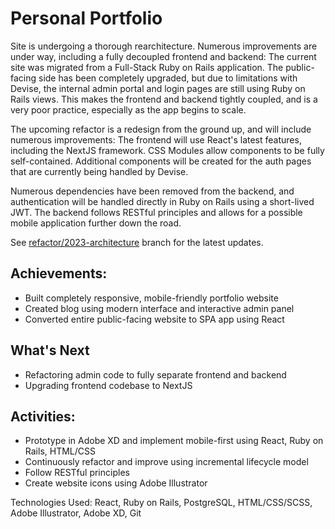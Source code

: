 # Personal Portfolio

Site is undergoing a thorough rearchitecture. Numerous improvements are under way, including a fully decoupled frontend and backend: The current site was migrated from a Full-Stack Ruby on Rails application. The public-facing side has been completely upgraded, but due to limitations with Devise, the internal admin portal and login pages are still using Ruby on Rails views. This makes the frontend and backend tightly coupled, and is a very poor practice, especially as the app begins to scale.

The upcoming refactor is a redesign from the ground up, and will include numerous improvements: The frontend will use React's latest features, including the NextJS framework. CSS Modules allow components to be fully self-contained. Additional components will be created for the auth pages that are currently being handled by Devise.

Numerous dependencies have been removed from the backend, and authentication will be handled directly in Ruby on Rails using a short-lived JWT. The backend follows RESTful principles and allows for a possible mobile application further down the road.

See [refactor/2023-architecture](https://github.com/ccentrella/portfolio/tree/refactor/2023-rearchitecture) branch for the latest updates.

## Achievements:
* Built completely responsive, mobile-friendly portfolio website
* Created blog using modern interface and interactive admin panel
* Converted entire public-facing website to SPA app using React

## What's Next
* Refactoring admin code to fully separate frontend and backend
* Upgrading frontend codebase to NextJS


## Activities: 
* Prototype in Adobe XD and implement mobile-first using React, Ruby on Rails, HTML/CSS
* Continuously refactor and improve using incremental lifecycle model
* Follow RESTful principles
* Create website icons using Adobe Illustrator

Technologies Used: React, Ruby on Rails, PostgreSQL, HTML/CSS/SCSS, Adobe Illustrator, Adobe XD, Git
